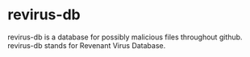 # revirus-db
revirus-db is a database for possibly malicious files throughout github.
revirus-db stands for Revenant Virus Database.
